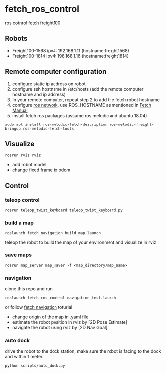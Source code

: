 # fetch_ros_control
ros cotnrol fetch freight100

## Robots
- Freight100-1568 ipv4: 192.168.1.11 (hostname:freight1568)
- Freight100-1814 ipv4: 198.168.1.16 (hostname:freight1814)

## Remote computer configuration
1. configure static ip address on robot
2. configure ssh hostname in /etc/hosts (add the remote computer hostname and ip address)
3. In your remote computer, repeat step 2 to add the fetch robot hostname
4. configure [ros network](http://wiki.ros.org/ROS/NetworkSetup), use ROS_HOSTNAME as mentioned in [Fetch Manual](https://docs.fetchrobotics.com/computer.html)
5. install fetch ros packages (assume ros melodic and ubuntu 18.04)
```
sudo apt install ros-melodic-fetch-description ros-melodic-freight-bringup ros-melodic-fetch-tools
```

## Visualize
```
rosrun rviz rviz
```
- add robot model
- change fixed frame to odom


## Control

### teleop control
```
rosrun teleop_twist_keyboard teleop_twist_keyboard.py
```

### build a map
```
roslaunch fetch_navigation build_map.launch
```
teleop the robot to build the map of your environment and visualize in rviz

### save maps
```
rosrun map_server map_saver -f <map_directory/map_name>

```

### navigation
clone this repo and run
```
roslaunch fetch_ros_control navigation_test.launch
```
or follow [fetch navigation](https://docs.fetchrobotics.com/navigation.html) toturial

- change origin of the map in .yaml file
- estimate the robot position in rviz by [2D Pose Estimate]
- navigate the robot using rviz by [2D Nav Goal]

### auto dock
drive the robot to the dock station, make sure the robot is facing to the dock and within 1 meter.
```
python scripts/auto_dock.py
```
